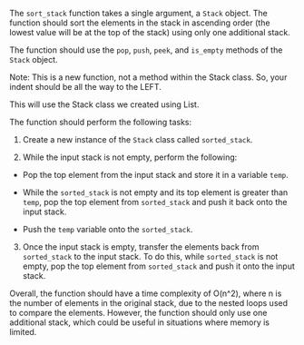 The `sort_stack` function takes a single argument, a `Stack` object.  The function should sort the elements in the stack in ascending order (the lowest value will be at the top of the stack) using only one additional stack. 

The function should use the `pop`, `push`, `peek`, and `is_empty` methods of the `Stack` object.

Note: This is a new function, not a method within the Stack class. So, your indent should be all the way to the LEFT.

This will use the Stack class we created using List.

The function should perform the following tasks:

1. Create a new instance of the `Stack` class called `sorted_stack`.

2. While the input stack is not empty, perform the following:

* Pop the top element from the input stack and store it in a variable `temp`.

* While the `sorted_stack` is not empty and its top element is greater than `temp`, pop the top element from `sorted_stack` and push it back onto the input stack.

* Push the `temp` variable onto the `sorted_stack`.

3. Once the input stack is empty, transfer the elements back from `sorted_stack` to the input stack. To do this, while `sorted_stack` is not empty, pop the top element from `sorted_stack` and push it onto the input stack.

Overall, the function should have a time complexity of O(n^2), where n is the number of elements in the original stack, due to the nested loops used to compare the elements.  However, the function should only use one additional stack, which could be useful in situations where memory is limited.